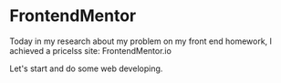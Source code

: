 # FrontendMentor
Today in my research about my problem on my front end homework, I achieved a pricelss site:
FrontendMentor.io

Let's start and do some web developing.
